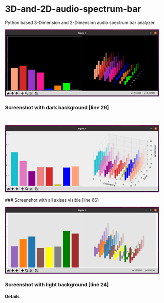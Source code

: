 # 3D-and-2D-audio-spectrum-bar
Python based 3-Dimension and 2-Dimension audio spectrum bar analyzer 

<p align="left">
  <img src="Images/dark_1.png">
</p>

### Screenshot with dark background [line 26]

<br>
<p align="center">
  <img src="Images/with_axis_on.png">
</p>
### Screenshot with all axises visible [line 66]

<br>
<p align="center">
  <img src="Images/light_1.png">
</p>

### Screenshot with light background [line 24]


#### Details
